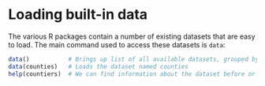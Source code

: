 # Loading built-in data

The various R packages contain a number of existing datasets that are easy to load. The main command used to access these datasets is `data`:

```r
data()           # Brings up list of all available datasets, grouped by package
data(counties)   # Loads the dataset named counties
help(countiers)  # We can find information about the dataset before or after loading
```
